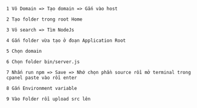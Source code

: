 `1 Vô Domain => Tạo domain => Gắn vào host `

`2 Tạo folder trong root Home `

`3 Vô search => Tìm NodeJs `

`4 Gắn folder vừa tạo ở đoạn Application Root`

`5 Chọn domain `

`6 Chọn folder bin/server.js`

`7 Nhấn run npm => Save => Nhớ chọn phần source rồi mở terminal trong cpanel paste vào rồi enter`

`8 Gắn Environment variable`

`9 Vào Folder rồi upload src lên`